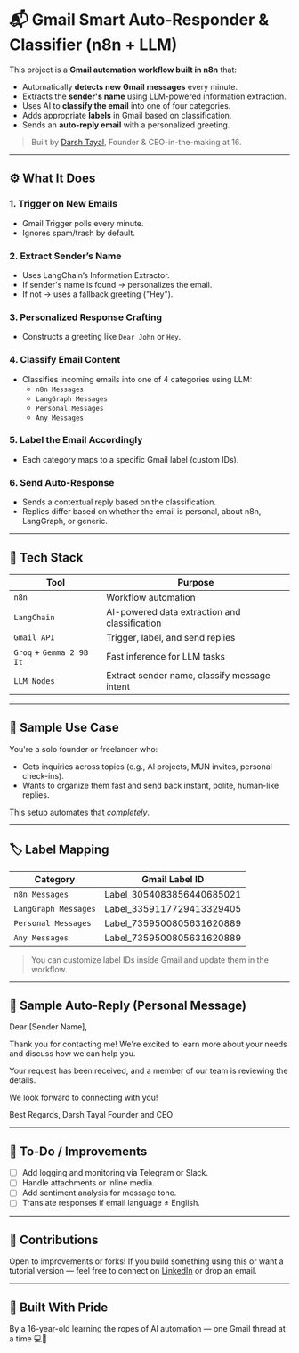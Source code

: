 # 📬 Gmail Smart Auto-Responder & Classifier (n8n + LLM)

This project is a **Gmail automation workflow built in n8n** that:
- Automatically **detects new Gmail messages** every minute.
- Extracts the **sender's name** using LLM-powered information extraction.
- Uses AI to **classify the email** into one of four categories.
- Adds appropriate **labels** in Gmail based on classification.
- Sends an **auto-reply email** with a personalized greeting.

> Built by [Darsh Tayal](https://www.linkedin.com/in/darsh-tayal-48442b25a/), Founder & CEO-in-the-making at 16.

---

## ⚙️ What It Does

### 1. Trigger on New Emails
- Gmail Trigger polls every minute.
- Ignores spam/trash by default.

### 2. Extract Sender’s Name
- Uses LangChain’s Information Extractor.
- If sender's name is found → personalizes the email.
- If not → uses a fallback greeting ("Hey").

### 3. Personalized Response Crafting
- Constructs a greeting like `Dear John` or `Hey`.

### 4. Classify Email Content
- Classifies incoming emails into one of 4 categories using LLM:
  - `n8n Messages`
  - `LangGraph Messages`
  - `Personal Messages`
  - `Any Messages`

### 5. Label the Email Accordingly
- Each category maps to a specific Gmail label (custom IDs).

### 6. Send Auto-Response
- Sends a contextual reply based on the classification.
- Replies differ based on whether the email is personal, about n8n, LangGraph, or generic.

---

## 🧠 Tech Stack

| Tool         | Purpose                                   |
|--------------|-------------------------------------------|
| `n8n`        | Workflow automation                       |
| `LangChain`  | AI-powered data extraction and classification |
| `Gmail API`  | Trigger, label, and send replies          |
| `Groq` + `Gemma 2 9B It` | Fast inference for LLM tasks  |
| `LLM Nodes`  | Extract sender name, classify message intent |

---

## 🧪 Sample Use Case

You're a solo founder or freelancer who:
- Gets inquiries across topics (e.g., AI projects, MUN invites, personal check-ins).
- Wants to organize them fast and send back instant, polite, human-like replies.

This setup automates that *completely*.

---

## 🏷️ Label Mapping

| Category           | Gmail Label ID                  |
|--------------------|----------------------------------|
| `n8n Messages`     | Label_3054083856440685021       |
| `LangGraph Messages` | Label_3359117729413329405    |
| `Personal Messages`| Label_7359500805631620889       |
| `Any Messages`     | Label_7359500805631620889       |

> You can customize label IDs inside Gmail and update them in the workflow.

---

## 📨 Sample Auto-Reply (Personal Message)

Dear [Sender Name],

Thank you for contacting me! We're excited to learn more about your needs and discuss how we can help you.

Your request has been received, and a member of our team is reviewing the details.

We look forward to connecting with you!

<For personal messages>
Best Regards,
Darsh Tayal
Founder and CEO


---

## 🚀 To-Do / Improvements

- [ ] Add logging and monitoring via Telegram or Slack.
- [ ] Handle attachments or inline media.
- [ ] Add sentiment analysis for message tone.
- [ ] Translate responses if email language ≠ English.

---

## 🤝 Contributions

Open to improvements or forks! If you build something using this or want a tutorial version — feel free to connect on [LinkedIn](https://linkedin.com/in/darsh-tayal) or drop an email.

---

## 🧒 Built With Pride

By a 16-year-old learning the ropes of AI automation — one Gmail thread at a time 💻🚀


